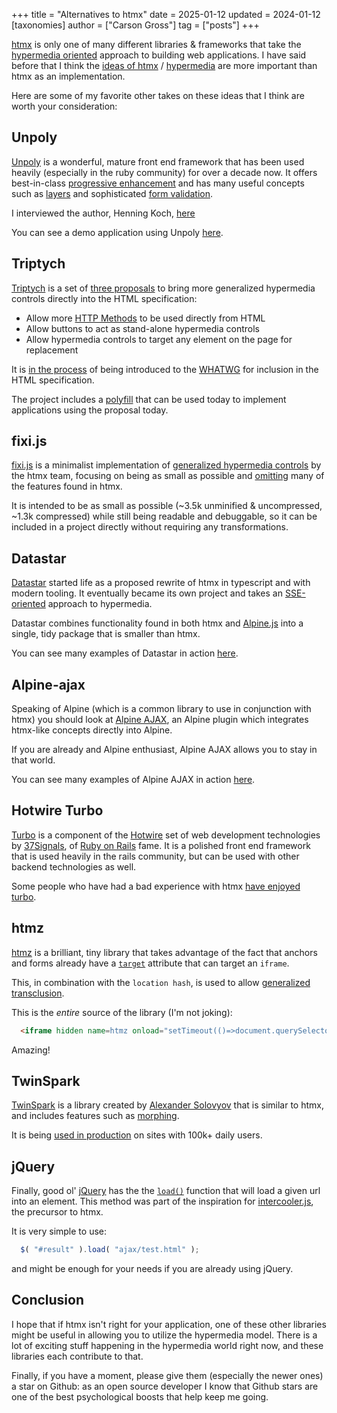 +++
title = "Alternatives to htmx"
date = 2025-01-12
updated = 2024-01-12
[taxonomies]
author = ["Carson Gross"]
tag = ["posts"]
+++

[htmx](/) is only one of many different libraries & frameworks that take the
[hypermedia oriented](@/essays/hypermedia-driven-applications.md) approach to building web applications.  I have
said before that I think the [ideas of htmx](/essays) / [hypermedia](https://hypermedia.systems) are more important than
htmx as an implementation.

Here are some of my favorite other takes on these ideas that I think are worth your consideration:

## Unpoly

[Unpoly](https://unpoly.com/) is a wonderful, mature front end framework that has been used heavily (especially in the
ruby community) for over a decade now.  It offers best-in-class [progressive enhancement](https://developer.mozilla.org/en-US/docs/Glossary/Progressive_Enhancement)
and has many useful concepts such as [layers](https://unpoly.com/up.layer) and sophisticated 
[form validation](https://unpoly.com/validation).

I interviewed the author, Henning Koch, [here](@/essays/interviews/henning_koch.md)

You can see a demo application using Unpoly [here](https://demo.unpoly.com/).

## Triptych

[Triptych](https://github.com/alexpetros/triptych) is a set of [three proposals](https://alexanderpetros.com/triptych/) 
to bring more generalized hypermedia controls directly into the HTML specification:

* Allow more [HTTP Methods](https://developer.mozilla.org/en-US/docs/Web/HTTP/Methods) to be used directly from HTML
* Allow buttons to act as stand-alone hypermedia controls
* Allow hypermedia controls to target any element on the page for replacement

It is [in the process](https://github.com/whatwg/html/issues/3577#issuecomment-2294931398) of being introduced to the 
[WHATWG](https://whatwg.org/) for inclusion in the HTML specification.

The project includes a [polyfill](https://github.com/alexpetros/triptych/blob/main/triptych.js) that can be used today
to implement applications using the proposal today.

## fixi.js

[fixi.js](https://github.com/bigskysoftware/fixi) is a minimalist implementation of
[generalized hypermedia controls](https://dl.acm.org/doi/fullHtml/10.1145/3648188.3675127) by the htmx team, focusing
on being as small as possible and [omitting](https://github.com/bigskysoftware/fixi#minimalism) many of the features 
found in htmx.

It is intended to be as small as possible (~3.5k unminified & uncompressed, ~1.3k compressed) while still being readable
and debuggable, so it can be included in a project directly without requiring any transformations.

## Datastar

[Datastar](https://data-star.dev/) started life as a proposed rewrite of htmx in typescript and with modern
tooling.  It eventually became its own project and takes an [SSE-oriented](https://data-star.dev/guide/getting_started#backend-setup)
approach to hypermedia.  

Datastar combines functionality found in both htmx and [Alpine.js](https://alpinejs.dev/) into 
a single, tidy package that is smaller than htmx.  

You can see many examples of Datastar in action [here](https://data-star.dev/examples).

## Alpine-ajax

Speaking of Alpine (which is a common library to use in conjunction with htmx) you should look at 
[Alpine AJAX](https://alpine-ajax.js.org/), an Alpine plugin which integrates htmx-like concepts directly into Alpine.

If you are already and Alpine enthusiast, Alpine AJAX allows you to stay in that world.

You can see many examples of Alpine AJAX in action [here](https://alpine-ajax.js.org/examples/).

## Hotwire Turbo

[Turbo](https://turbo.hotwired.dev/) is a component of the [Hotwire](https://hotwired.dev/) set of web development
technologies by [37Signals](https://37signals.com/), of [Ruby on Rails](https://rubyonrails.org/) fame.  It is a polished
front end framework that is used heavily in the rails community, but can be used with other backend technologies as well.

Some people who have had a bad experience with htmx [have enjoyed turbo](https://news.ycombinator.com/item?id=42615663).

## htmz

[htmz](https://leanrada.com/htmz/) is a brilliant, tiny library that takes advantage of the fact that anchors and forms
already have a [`target`](https://developer.mozilla.org/en-US/docs/Web/HTML/Element/a#target) attribute that can target 
an `iframe`.

This, in combination with the `location hash`, is used to allow [generalized transclusion](https://dl.acm.org/doi/fullHtml/10.1145/3648188.3675127#sec-7).

This is the *entire* source of the library (I'm not joking):

```html
  <iframe hidden name=htmz onload="setTimeout(()=>document.querySelector(contentWindow.location.hash||null)?.replaceWith(...contentDocument.body.childNodes))"></iframe>
```

Amazing!

## TwinSpark

[TwinSpark](https://twinspark.js.org/) is a library created by [Alexander Solovyov](https://solovyov.net/) that is 
similar to htmx, and includes features such as [morphing](https://twinspark.js.org/api/ts-swap/#morph).

It is being [used in production](https://https://twinspark.js.org#who-is-using-this) on sites with 100k+ daily users.

## jQuery

Finally, good ol' [jQuery](https://jquery.com/) has the the [`load()`](https://api.jquery.com/load/#load-url-data-complete)
function that will load a given url into an element.  This method was part of the inspiration for 
[intercooler.js](https://intercoolerjs.org), the precursor to htmx.

It is very simple to use:

```javascript
  $( "#result" ).load( "ajax/test.html" );
```
and might be enough for your needs if you are already using jQuery.

## Conclusion

I hope that if htmx isn't right for your application, one of these other libraries might be useful in allowing you to
utilize the hypermedia model.  There is a lot of exciting stuff happening in the hypermedia world right now, and these
libraries each contribute to that.

Finally, if you have a moment, please give them (especially the newer ones) a star on Github: as an open source 
developer I know that Github stars are one of the best psychological boosts that help keep me going.

